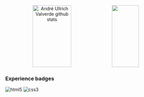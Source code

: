 <!DOCTYPE html>
<html lang="en">

<head>
  <meta charset="UTF-8">
  <title>Document</title>
  <link rel="stylesheet" type="text/css" href="./css/style.css">
</head>

<body>

  <div align="center">
    <img width="49%" height="195px"
      src="https://github-readme-stats.vercel.app/api?username=Ullrich1&show_icons=true&count_private=true&hide_border=true&title_color=ffffff&icon_color=01C231&text_color=f6f5f4&bg_color=0d1117"
      alt="André Ullrich Valverde github stats" />
    <img width="41%" height="195px"
      src="https://github-readme-stats.vercel.app/api/top-langs/?username=Ullrich1&layout=compact&hide_border=true&title_color=ffffff&text_color=f6f5f4&bg_color=0d1117" />
  </div>
  <div class="info">
    <div>
      <h3 class="text">Experience badges</h3>
      <div class="badges">
        <img class="bd" src="https://img.shields.io/badge/HTML5-E34F26?style=for-the-badge&logo=html5&logoColor=white"
          alt="html5">
        <img class="bd" src="https://img.shields.io/badge/CSS3-1572B6?style=for-the-badge&logo=css3&logoColor=white"
          alt="css3">
      </div>
    </div>
  </div>
</body>

</html>
